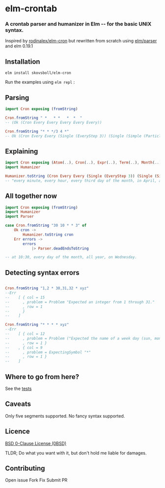 elm-crontab
===

### A crontab parser and humanizer in Elm -- for the basic UNIX syntax.

Inspired by [rodinalex/elm-cron](https://github.com/rodinalex/elm-cron) but rewritten from scratch using [elm/parser](https://github.com/elm/parser) and elm 0.19.1

## Installation

`elm install skovsboll/elm-cron`

Run the examples using `elm repl` :

## Parsing

```elm
import Cron exposing (fromString)

Cron.fromString " *   * *   *  *  "
-- (Ok (Cron Every Every Every Every Every))

Cron.fromString "* * */3 4 *"
-- Ok (Cron Every Every (Single (EveryStep 3)) (Single (Simple (Particle April))) Every)

```


## Explaining

```elm
import Cron exposing (Atom(..), Cron(..), Expr(..), Term(..), Month(..))
import Humanizer

Humanizer.toString (Cron Every Every (Single (EveryStep 3)) (Single (Simple (Particle April))) Every)
-- "every minute, every hour, every third day of the month, in April, all week."

```


## All together now

```elm
import Cron exposing (fromString)
import Humanizer
import Parser

case Cron.fromString "30 10 * * 3" of
    Ok cron ->
        Humanizer.toString cron
    Err errors ->
        errors
            |> Parser.deadEndsToString

-- at 10:30, every day of the month, all year, on Wednesday.

```

## Detecting syntax errors

```elm

Cron.fromString "1,2 * 30,31,32 * xyz"
--Err
--    [ { col = 15
--      , problem = Problem "Expected an integer from 1 through 31."
--      , row = 1
--      }
--    ]

Cron.fromString "* * * * xyz"
--Err 
--    [ { col = 12
--      , problem = Problem ("Expected the name of a week day (sun, mon, tue etc...) or a number from 0 through 6.")
--      , row = 1 }
--    , { col = 9
--      , problem = ExpectingSymbol "*"
--      , row = 1 }
--    ]

```


## Where to go from here?

See the [tests](https://github.com/skovsboll/elm-crontab/tree/main/tests)


## Caveats

Only five segments supported.
No fancy syntax supported.



## Licence 

[BSD 0-Clause License (0BSD)](https://tldrlegal.com/license/bsd-0-clause-license)

TLDR; Do what you want with it, but don't hold me liable for damages.


## Contributing

Open issue
Fork
Fix
Submit PR
